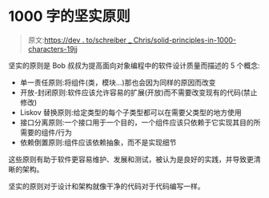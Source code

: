 # 1000 字的坚实原则

> 原文:[https://dev . to/schreiber _ Chris/solid-principles-in-1000-characters-19jj](https://dev.to/schreiber_chris/solid-principles-in-1000-characters-19jj)

坚实的原则是 Bob 叔叔为提高面向对象编程中的软件设计质量而描述的 5 个概念:

*   单一责任原则:将组件(类，模块...)那也会因为同样的原因而改变
*   开放-封闭原则:软件应该允许容易的扩展(开放)而不需要改变现有的代码(禁止修改)
*   Liskov 替换原则:给定类型的每个子类型都可以在需要父类型的地方使用
*   接口分离原则:一个接口用于一个目的，一个组件应该只依赖于它实现其目的所需要的组件/行为
*   依赖倒置原则:组件应该依赖抽象，而不是实现细节

这些原则有助于软件更容易维护、发展和测试，被认为是良好的实践，并导致更清晰的架构。

坚实的原则对于设计和架构就像干净的代码对于代码编写一样。